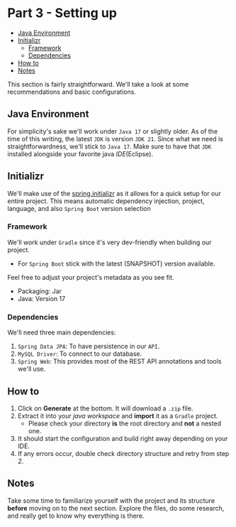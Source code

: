 # Part 3 - Setting up

<!--toc:start-->

- [Java Environment](#java-environment)
- [Initializr](#initializr)
  - [Framework](#framework)
  - [Dependencies](#dependencies)
- [How to](#how-to)
- [Notes](#notes)
<!--toc:end-->

This section is fairly straightforward.
We'll take a look at some recommendations and basic configurations.

## Java Environment

For simplicity's sake we'll work under `Java 17` or slightly older.
As of the time of this writing, the latest `JDK` is version `JDK 21`.
Since what we need is straightforwardness, we'll stick to `Java 17`.
Make sure to have that `JDK` installed alongside your favorite java _IDE_(Eclipse).

## Initializr

We'll make use of the [spring.initializr](https://start.spring.io)
as it allows for a quick setup for our entire project.
This means automatic dependency injection, project,
language, and also `Spring Boot` version selection

### Framework

We'll work under `Gradle` since it's very dev-friendly when building our project.

- For `Spring Boot` stick with the latest (SNAPSHOT) version available.

Feel free to adjust your project's metadata as you see fit.

- Packaging: Jar
- Java: Version 17

### Dependencies

We'll need three main dependencies:

1. `Spring Data JPA`: To have persistence in our `API`.
2. `MySQL Driver`: To connect to our database.
3. `Spring Web`: This provides most of the REST API annotations and tools we'll use.

## How to

1. Click on **Generate** at the bottom. It will download a `.zip` file.
2. Extract it into your _java workspace_ and **import** it as a `Gradle` project.
   - Please check your directory **is** the root directory and **not** a nested one.
3. It should start the configuration and build right away depending on your IDE.
4. If any errors occur, double check directory structure and retry from step _2_.

## Notes

Take some time to familiarize yourself with the project and its structure
**before** moving on to the next section.
Explore the files, do some research, and really get to know why everything is there.
